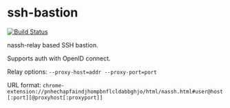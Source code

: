 # ssh-bastion

[![Build Status](https://badge.buildkite.com/0d91a446c11b7003dabf3aa93886e7e778b4417be3ef37619b.svg)](https://buildkite.com/lstoll/ssh-bastion)

nassh-relay based SSH bastion.

Supports auth with OpenID connect.

Relay options: `--proxy-host=addr --proxy-port=port`

URL format: `chrome-extension://pnhechapfaindjhompbnflcldabbghjo/html/nassh.html#user@host[:port][@proxyhost[:proxyport]]`